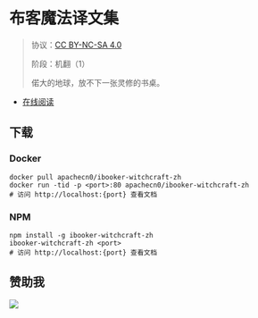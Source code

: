 # 布客魔法译文集

> 协议：[CC BY-NC-SA 4.0](http://creativecommons.org/licenses/by-nc-sa/4.0/)
> 
> 阶段：机翻（1）
> 
> 偌大的地球，放不下一张灵修的书桌。

* [在线阅读](https://mgc.flygon.net)
## 下载

### Docker

```
docker pull apachecn0/ibooker-witchcraft-zh
docker run -tid -p <port>:80 apachecn0/ibooker-witchcraft-zh
# 访问 http://localhost:{port} 查看文档
```

### NPM

```
npm install -g ibooker-witchcraft-zh
ibooker-witchcraft-zh <port>
# 访问 http://localhost:{port} 查看文档
```

## 赞助我

![](https://img-blog.csdnimg.cn/20200112005920729.png)

